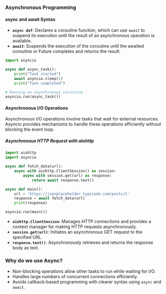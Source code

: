 ### Asynchronous Programming

#### async and await Syntax

- **`async def`**: Declares a coroutine function, which can use `await` to suspend its execution until the result of an asynchronous operation is available.
- **`await`**: Suspends the execution of the coroutine until the awaited coroutine or Future completes and returns the result.

```python
import asyncio

async def async_task():
    print("Task started")
    await asyncio.sleep(1)
    print("Task completed")

# Running an asynchronous coroutine
asyncio.run(async_task())
```

#### Asynchronous I/O Operations

Asynchronous I/O operations involve tasks that wait for external resources. Asyncio provides mechanisms to handle these operations efficiently without blocking the event loop.

##### Asynchronous HTTP Request with aiohttp

```python
import aiohttp
import asyncio

async def fetch_data(url):
    async with aiohttp.ClientSession() as session:
        async with session.get(url) as response:
            return await response.text()

async def main():
    url = 'https://jsonplaceholder.typicode.com/posts/1'
    response = await fetch_data(url)
    print(response)

asyncio.run(main())
```

- **`aiohttp.ClientSession`**: Manages HTTP connections and provides a context manager for making HTTP requests asynchronously.
- **`session.get(url)`**: Initiates an asynchronous GET request to the specified URL.
- **`response.text()`**: Asynchronously retrieves and returns the response body as text.

### Why do we use Async?

- Non-blocking operations allow other tasks to run while waiting for I/O.
- Handles large numbers of concurrent connections efficiently.
- Avoids callback-based programming with clearer syntax using `async` and `await`.
